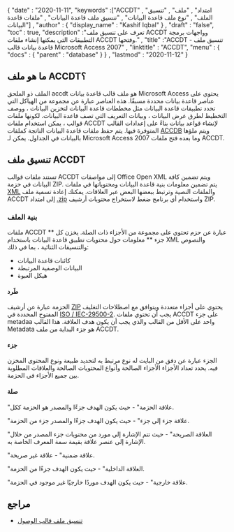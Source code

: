 {
  "date" : "2020-11-11",
  "keywords" :["ACCDT" , "امتداد" , "ملف" , "تنسيق الملف" , "نوع ملف قاعدة البيانات" , "تنسيق ملف قاعدة البيانات" , "ملفات قاعدة البيانات"] ,
  "author" : {
    "display_name" : "Kashif Iqbal"
} ,
  "draft" : "false",
  "toc" : true,
  "description" :"تعرف على تنسيق ملف ACCDT وواجهات برمجة التطبيقات التي يمكنها إنشاء ملفات ACCDT وفتحها." ,
  "title" :"ACCDT - تنسيق ملف قاعدة بيانات قالب Microsoft Access 2007" ,
  "linktitle" : "ACCDT",
  "menu" : {
    "docs" : {
      "parent" : "database"
}
} ,
  "lastmod" : "2020-11-12"
}

## ما هو ملف ACCDT؟

الملف ذو الملحق accdt هو ملف قالب قاعدة بيانات Microsoft Access يحتوي على عناصر قاعدة بيانات محددة مسبقًا. هذه العناصر عبارة عن مجموعة من الهياكل التي تحدد تطبيقات قاعدة البيانات مثل مخططات قاعدة البيانات لتخزين البيانات ، ووصف التخطيط لطرق عرض البيانات ، وبيانات التعريف التي تصف قاعدة البيانات. لكونها ملفات قوالب ، يمكن استخدام ملفات ACCDT لإنشاء قواعد بيانات بناءً على إعدادات القالب المتوفرة فيها. يتم حفظ ملفات قاعدة البيانات الناتجة كملفات [ACCDB](/ar/database/accdb/) ويتم ملؤها بالبيانات في الجداول. يمكن لـ Microsoft Access 2007 وما بعده فتح ملفات ACCDT.

## تنسيق ملف ACCDT

تستند ملفات قوالب ACCDT إلى مواصفات Office Open XML ويتم تضمين كافة البيانات في حزمة ZIP. يتم تضمين معلومات بنية قاعدة البيانات ومحتوياتها في ملفات [XML](/ar/web/xml/) والملفات النصية وترتبط ببعضها البعض عبر العلاقات. يمكنك إعادة تسمية ملف ACCDT إلى امتداد [.zip](/ar/compression/zip/) واستخدام أي برنامج ضغط لاستخراج محتويات أرشيف ZIP.

### بنية الملف

ملفات ACCDT عبارة عن حزم تحتوي على مجموعة من الأجزاء ذات الصلة. يخزن كل ** جزء ** معلومات حول محتويات تطبيق قاعدة البيانات باستخدام XML والنصوص والتنسيقات الثنائية ، بما في ذلك:

* كائنات قاعدة البيانات
* البيانات الوصفية المرتبطة
* هيكل العبوة

#### طَرد

الحزمة عبارة عن أرشيف [ZIP](/ar/compression/zip/) يحتوي على أجزاء متعددة ويتوافق مع اصطلاحات التغليف المفتوح المحددة في [ISO / IEC-29500-2](https://go.microsoft.com/fwlink/?LinkId=150883). يجب أن تحتوي ملفات ACCDT على جزء metadaa واحد على الأقل من القالب والذي يجب أن يكون هدف العلاقة. هذا القالب Metadata هو جزء البداية من ملف ACCDT.

#### جزء

الجزء عبارة عن دفق من البايت له نوع مرتبط به لتحديد طبيعة ونوع المحتوى المخزن فيه. يحدد تعداد الأجزاء الأجزاء الصالحة وأنواع المحتويات الصالحة والعلاقات المطلوبة بين جميع الأجزاء في الحزمة.

#### صلة

"علاقة الحزمة" - حيث يكون الهدف جزءًا والمصدر هو الحزمة ككل.

"علاقة جزء إلى جزء" - حيث يكون الهدف جزءًا والمصدر جزء من الحزمة.

"العلاقة الصريحة" - حيث تتم الإشارة إلى مورد من محتويات جزء المصدر من خلال الإشارة إلى عنصر علاقة بقيمة سمة المعرف الخاصة به.

"علاقة ضمنية" - علاقة غير صريحة.

"العلاقة الداخلية" - حيث يكون الهدف جزءًا من الحزمة.

"علاقة خارجية" - حيث يكون الهدف موردًا خارجيًا غير موجود في الحزمة.

## مراجع ##

* [تنسيق ملف قالب الوصول](https://docs.microsoft.com/en-us/openspecs/sharepoint_protocols/ms-accdt/0a4a68d7-7a85-4a27-ad74-730db57862d7)

